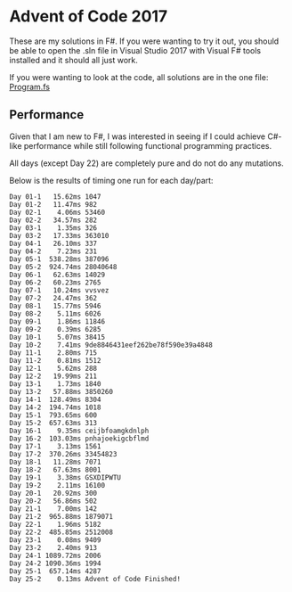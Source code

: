 # Advent of Code 2017

These are my solutions in F#. If you were wanting to try it out, you should be able to open the .sln file in Visual Studio 2017 with Visual F# tools installed and it should all just work.

If you were wanting to look at the code, all solutions are in the one file: [Program.fs](Program.fs)

## Performance

Given that I am new to F#, I was interested in seeing if I could achieve C#-like performance while still following functional programming practices.

All days (except Day 22) are completely pure and do not do any mutations.

Below is the results of timing one run for each day/part:

	Day 01-1   15.62ms 1047
	Day 01-2   11.47ms 982
	Day 02-1    4.06ms 53460
	Day 02-2   34.57ms 282
	Day 03-1    1.35ms 326
	Day 03-2   17.33ms 363010
	Day 04-1   26.10ms 337
	Day 04-2    7.23ms 231
	Day 05-1  538.28ms 387096
	Day 05-2  924.74ms 28040648
	Day 06-1   62.63ms 14029
	Day 06-2   60.23ms 2765
	Day 07-1   10.24ms vvsvez
	Day 07-2   24.47ms 362
	Day 08-1   15.77ms 5946
	Day 08-2    5.11ms 6026
	Day 09-1    1.86ms 11846
	Day 09-2    0.39ms 6285
	Day 10-1    5.07ms 38415
	Day 10-2    7.41ms 9de8846431eef262be78f590e39a4848
	Day 11-1    2.80ms 715
	Day 11-2    0.81ms 1512
	Day 12-1    5.62ms 288
	Day 12-2   19.99ms 211
	Day 13-1    1.73ms 1840
	Day 13-2   57.88ms 3850260
	Day 14-1  128.49ms 8304
	Day 14-2  194.74ms 1018
	Day 15-1  793.65ms 600
	Day 15-2  657.63ms 313
	Day 16-1    9.35ms ceijbfoamgkdnlph
	Day 16-2  103.03ms pnhajoekigcbflmd
	Day 17-1    3.13ms 1561
	Day 17-2  370.26ms 33454823
	Day 18-1   11.28ms 7071
	Day 18-2   67.63ms 8001
	Day 19-1    3.38ms GSXDIPWTU
	Day 19-2    2.11ms 16100
	Day 20-1   20.92ms 300
	Day 20-2   56.86ms 502
	Day 21-1    7.00ms 142
	Day 21-2  965.88ms 1879071
	Day 22-1    1.96ms 5182
	Day 22-2  485.85ms 2512008
	Day 23-1    0.08ms 9409
	Day 23-2    2.40ms 913
	Day 24-1 1089.72ms 2006
	Day 24-2 1090.36ms 1994
	Day 25-1  657.14ms 4287
	Day 25-2    0.13ms Advent of Code Finished!